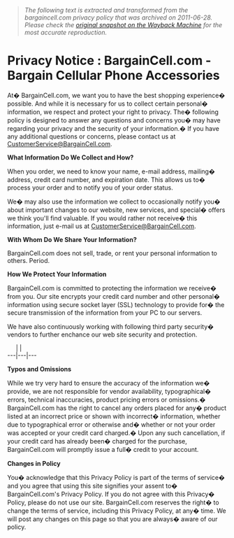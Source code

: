 > *The following text is extracted and transformed from the bargaincell.com privacy policy that was archived on 2011-06-28. Please check the [original snapshot on the Wayback Machine](https://web.archive.org/web/20110628153808id_/http%3A//www.bargaincell.com/index.php%3Fmain_page%3Dprivacy) for the most accurate reproduction.*

# Privacy Notice : BargainCell.com - Bargain Cellular Phone Accessories

At� BargainCell.com, we want you to have the best shopping experience� possible. And while it is necessary for us to collect certain personal� information, we respect and protect your right to privacy. The� following policy is designed to answer any questions and concerns you� may have regarding your privacy and the security of your information.� If you have any additional questions or concerns, please contact us at [CustomerService@BargainCell.com](mailto:CustomerService@BargainCell.com). 

**What Information Do We Collect and How?**

When you order, we need to know your name, e-mail address, mailing� address, credit card number, and expiration date. This allows us to� process your order and to notify you of your order status.

We� may also use the information we collect to occasionally notify you� about important changes to our website, new services, and special� offers we think you'll find valuable. If you would rather not receive� this information, just e-mail us at [CustomerService@BargainCell.com](mailto:CustomerService@BargainCell.com).

 **With Whom Do We Share Your Information?**

BargainCell.com does not sell, trade, or rent your personal information to others. Period.

 **How We Protect Your Information**

BargainCell.com is committed to protecting the information we receive� from you. Our site encrypts your credit card number and other personal� information using secure socket layer (SSL) technology to provide for� the secure transmission of the information from your PC to our servers.

We have also continuously working with following third party security� vendors to further enchance our web site security and protection.

     |  [ ](https://www.scanalert.com/RatingVerify?ref=www.bargaincell.com) |   
---|---|---  
  
**Typos and Omissions**

While we try very hard to ensure the accuracy of the information we� provide, we are not responsible for vendor availability, typographical� errors, technical inaccuracies, product pricing errors or omissions.� BargainCell.com has the right to cancel any orders placed for any� product listed at an incorrect price or shown with incorrect� information, whether due to typographical error or otherwise and� whether or not your order was accepted or your credit card charged.� Upon any such cancellation, if your credit card has already been� charged for the purchase, BargainCell.com will promptly issue a full� credit to your account.

 **Changes in Policy**

You� acknowledge that this Privacy Policy is part of the terms of service� and you agree that using this site signifies your assent to� BargainCell.com's Privacy Policy. If you do not agree with this Privacy� Policy, please do not use our site. BargainCell.com reserves the right� to change the terms of service, including this Privacy Policy, at any� time. We will post any changes on this page so that you are always� aware of our policy.
